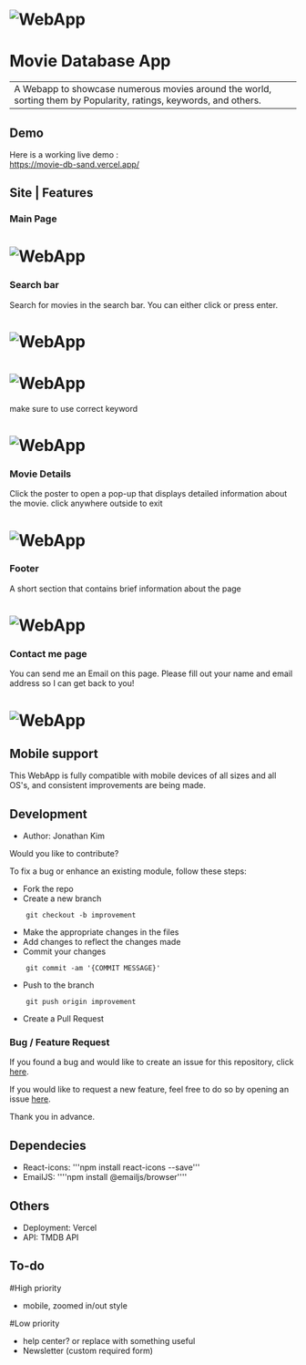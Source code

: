 # ![WebApp](https://github.com/jkim1998/Movie-DB-/blob/main/screenshot/page1.png)
# Movie Database App
<table>
<tr>
<td>
  A Webapp to showcase numerous movies around the world, sorting them by Popularity, ratings, keywords, and others. 
</td>
</tr>
</table>


## Demo
Here is a working live demo :  
https://movie-db-sand.vercel.app/


## Site | Features

### Main Page

# ![WebApp](https://github.com/jkim1998/Movie-DB-/blob/main/screenshot/page1.png)

### Search bar

Search for movies in the search bar.
You can either click or press enter.

# ![WebApp](https://github.com/jkim1998/Movie-DB-/blob/main/screenshot/search.png)
# ![WebApp](https://github.com/jkim1998/Movie-DB-/blob/main/screenshot/searchbar.png)

make sure to use correct keyword

# ![WebApp](https://github.com/jkim1998/Movie-DB-/blob/main/screenshot/not%20found.png)

### Movie Details

Click the poster to open a pop-up that displays detailed information about the movie. click anywhere outside to exit 

# ![WebApp](https://github.com/jkim1998/Movie-DB-/blob/main/screenshot/moviedetail.png)

### Footer

A short section that contains brief information about the page 

# ![WebApp](https://github.com/jkim1998/Movie-DB-/blob/main/screenshot/footer.png)


### Contact me page

You can send me an Email on this page. Please fill out your name and email address so I can get back to you!

# ![WebApp](https://github.com/jkim1998/Movie-DB-/blob/main/screenshot/contact.png)

## Mobile support
This WebApp is fully compatible with mobile devices of all sizes and all OS's, and consistent improvements are being made.


## Development
- Author: Jonathan Kim

Would you like to contribute?

To fix a bug or enhance an existing module, follow these steps:

- Fork the repo
- Create a new branch 
```
    git checkout -b improvement
```
- Make the appropriate changes in the files
- Add changes to reflect the changes made
- Commit your changes 
```
    git commit -am '{COMMIT MESSAGE}'
```
- Push to the branch 
```
    git push origin improvement
```
- Create a Pull Request 

### Bug / Feature Request

If you found a bug and would like to create an issue for this repository, click [here](https://github.com/jkim1998/Movie-DB-/issues/new).

If you would like to request a new feature, feel free to do so by opening an issue [here](https://github.com/jkim1998/Movie-DB-/issues/new).

Thank you in advance.

## Dependecies 

- React-icons: '''npm install react-icons --save'''
- EmailJS: ''''npm install @emailjs/browser''''


## Others

- Deployment: Vercel
- API: TMDB API 

## To-do
#High priority
- mobile, zoomed in/out style 

#Low priority
- help center? or replace with something useful
- Newsletter (custom required form)
